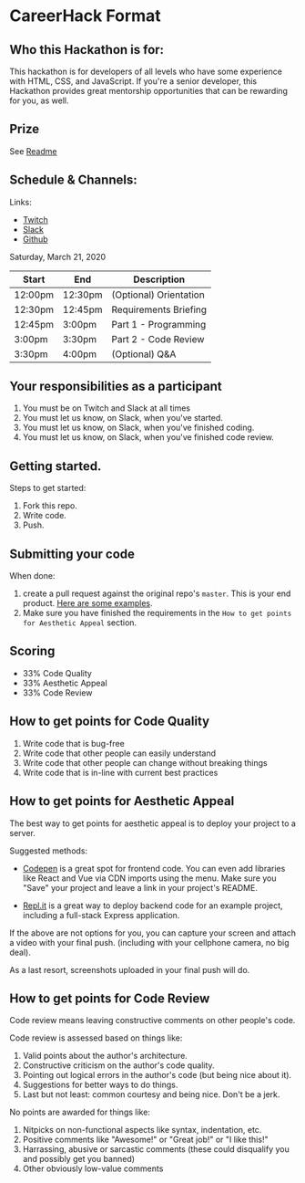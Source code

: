 # CareerHack Format

## Who this Hackathon is for:

This hackathon is for developers of all levels who have some experience with HTML, CSS, and JavaScript. If you're a senior developer, this Hackathon provides great mentorship opportunities that can be rewarding for you, as well.

## Prize

See [Readme](./Readme.md#prize)

## Schedule & Channels:

Links:

* [Twitch](https://www.twitch.tv/mintbeancareerhack)
* [Slack](https://join.slack.com/t/mintbeanhackathons/shared_invite/zt-cyxqi3jo-dXg1sw3RcZ07andai~Bhww)
* [Github](https://github.com/MintbeanHackathons)

Saturday, March 21, 2020

| Start | End  | Description |
|-------|------|-------------|
| 12:00pm  | 12:30pm | (Optional) Orientation |
| 12:30pm  | 12:45pm | Requirements Briefing |
| 12:45pm  | 3:00pm | Part 1 - Programming |
| 3:00pm  | 3:30pm | Part 2 - Code Review |
| 3:30pm  | 4:00pm | (Optional) Q&A |

## Your responsibilities as a participant

1. You must be on Twitch and Slack at all times
1. You must let us know, on Slack, when you've started.
1. You must let us know, on Slack, when you've finished coding.
1. You must let us know, on Slack, when you've finished code review.

## Getting started.

Steps to get started:
1. Fork this repo.
1. Write code.
1. Push.

## Submitting your code

When done:

1. create a pull request against the original repo's `master`. This is your end product. [Here are some examples](https://github.com/MintbeanHackathons/ResumeBuilder/pulls).
1. Make sure you have finished the requirements in the `How to get points for Aesthetic Appeal` section.

## Scoring

* 33% Code Quality
* 33% Aesthetic Appeal
* 33% Code Review

## How to get points for Code Quality

1. Write code that is bug-free
1. Write code that other people can easily understand
1. Write code that other people can change without breaking things
1. Write code that is in-line with current best practices

## How to get points for Aesthetic Appeal

The best way to get points for aesthetic appeal is to deploy your project to a server.

Suggested methods:
* [Codepen](https://codepen.io/) is a great spot for frontend code. You can even add libraries like React and Vue via CDN imports using the menu. Make sure you "Save" your project and leave a link in your project's README.

* [Repl.it](https://repl.it/@monarchwadia/Example-Nodejs-Server) is a great way to deploy backend code for an example project, including a full-stack Express application.

If the above are not options for you, you can capture your screen and attach a video with your final push. (including with your cellphone camera, no big deal). 

As a last resort, screenshots uploaded in your final push will do.

## How to get points for Code Review

Code review means leaving constructive comments on other people's code.

Code review is assessed based on things like:
1. Valid points about the author's architecture.
1. Constructive criticism on the author's code quality.
1. Pointing out logical errors in the author's code (but being nice about it).
1. Suggestions for better ways to do things.
1. Last but not least: common courtesy and being nice. Don't be a jerk.

No points are awarded for things like:
1. Nitpicks on non-functional aspects like syntax, indentation, etc.
1. Positive comments like "Awesome!" or "Great job!" or "I like this!"
1. Harrassing, abusive or sarcastic comments (these could disqualify you and possibly get you banned)
1. Other obviously low-value comments

